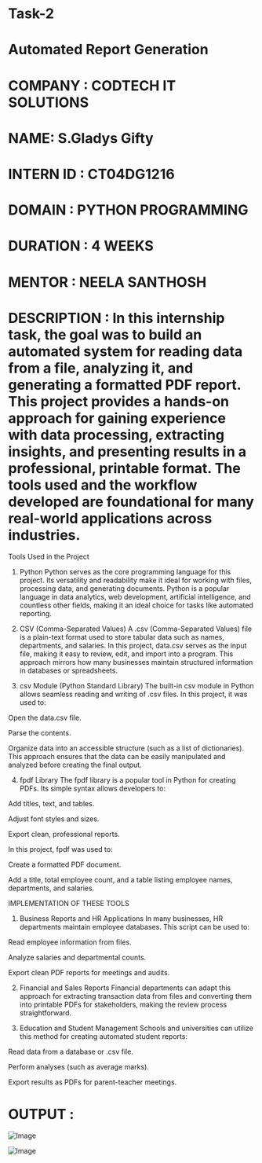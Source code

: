 # Task-2

# Automated Report Generation 

# COMPANY : CODTECH IT SOLUTIONS

# NAME: S.Gladys Gifty

# INTERN ID : CT04DG1216

# DOMAIN : PYTHON PROGRAMMING

# DURATION : 4 WEEKS

# MENTOR : NEELA SANTHOSH

# DESCRIPTION : In this internship task, the goal was to build an automated system for reading data from a file, analyzing it, and generating a formatted PDF report. This project provides a hands-on approach for gaining experience with data processing, extracting insights, and presenting results in a professional, printable format. The tools used and the workflow developed are foundational for many real-world applications across industries.

Tools Used in the Project
1. Python
Python serves as the core programming language for this project. Its versatility and readability make it ideal for working with files, processing data, and generating documents. Python is a popular language in data analytics, web development, artificial intelligence, and countless other fields, making it an ideal choice for tasks like automated reporting.

2. CSV (Comma-Separated Values)
A .csv (Comma-Separated Values) file is a plain-text format used to store tabular data such as names, departments, and salaries. In this project, data.csv serves as the input file, making it easy to review, edit, and import into a program. This approach mirrors how many businesses maintain structured information in databases or spreadsheets.

3. csv Module (Python Standard Library)
The built-in csv module in Python allows seamless reading and writing of .csv files. In this project, it was used to:

Open the data.csv file.

Parse the contents.

Organize data into an accessible structure (such as a list of dictionaries).
This approach ensures that the data can be easily manipulated and analyzed before creating the final output.

4. fpdf Library
The fpdf library is a popular tool in Python for creating PDFs. Its simple syntax allows developers to:

Add titles, text, and tables.

Adjust font styles and sizes.

Export clean, professional reports.

In this project, fpdf was used to:

Create a formatted PDF document.

Add a title, total employee count, and a table listing employee names, departments, and salaries.

IMPLEMENTATION OF THESE TOOLS 
1. Business Reports and HR Applications
In many businesses, HR departments maintain employee databases. This script can be used to:

Read employee information from files.

Analyze salaries and departmental counts.

Export clean PDF reports for meetings and audits.

2. Financial and Sales Reports
Financial departments can adapt this approach for extracting transaction data from files and converting them into printable PDFs for stakeholders, making the review process straightforward.

3. Education and Student Management
Schools and universities can utilize this method for creating automated student reports:

Read data from a database or .csv file.

Perform analyses (such as average marks).

Export results as PDFs for parent-teacher meetings.

# OUTPUT :

![Image](https://github.com/user-attachments/assets/46d43bfe-b5b9-4c94-b794-4799601aa16a)


![Image](https://github.com/user-attachments/assets/e7dff00b-7d96-4e56-a200-6f589d1542ba)
